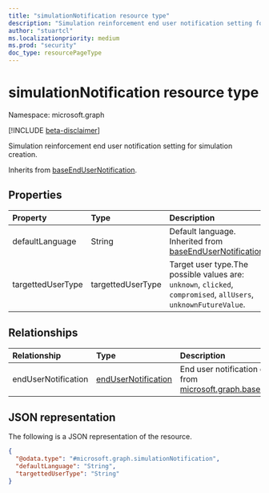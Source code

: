 ```yaml
---
title: "simulationNotification resource type"
description: "Simulation reinforcement end user notification setting for simulation creation."
author: "stuartcl"
ms.localizationpriority: medium
ms.prod: "security"
doc_type: resourcePageType
---
```


# simulationNotification resource type

Namespace: microsoft.graph

[!INCLUDE [beta-disclaimer](../../includes/beta-disclaimer.md)]

Simulation reinforcement end user notification setting for simulation creation.

Inherits from [baseEndUserNotification](../resources/baseendusernotification.md).

## Properties
|Property|Type|Description|
|:---|:---|:---|
|defaultLanguage|String|Default language. Inherited from [baseEndUserNotification](../resources/baseendusernotification.md).|
|targettedUserType|targettedUserType|Target user type.The possible values are: `unknown`, `clicked`, `compromised`, `allUsers`, `unknownFutureValue`.|

## Relationships
|Relationship|Type|Description|
|:---|:---|:---|
|endUserNotification|[endUserNotification](../resources/endusernotification.md)|End user notification detail. Inherited from [microsoft.graph.baseEndUserNotification](../resources/baseendusernotification.md)|

## JSON representation
The following is a JSON representation of the resource.
<!-- {
  "blockType": "resource",
  "@odata.type": "microsoft.graph.simulationNotification"
}
-->
``` json
{
  "@odata.type": "#microsoft.graph.simulationNotification",
  "defaultLanguage": "String",
  "targettedUserType": "String"
}
```

